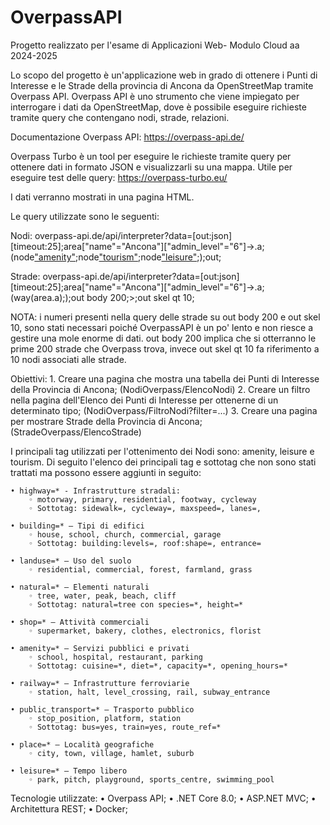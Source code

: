# OverpassAPI

Progetto realizzato per l'esame di Applicazioni Web- Modulo Cloud aa 2024-2025

Lo scopo del progetto è un'applicazione web in grado di ottenere i Punti di Interesse e le Strade della provincia di Ancona da OpenStreetMap tramite Overpass API.
Overpass API è uno strumento che viene impiegato per interrogare i dati da OpenStreetMap, dove è possibile eseguire richieste tramite query che contengano nodi, strade, relazioni.

Documentazione Overpass API: https://overpass-api.de/

Overpass Turbo è un tool per eseguire le richieste tramite query per ottenere dati in formato JSON e visualizzarli su una mappa. Utile per eseguire test delle query: https://overpass-turbo.eu/

I dati verranno mostrati in una pagina HTML.

Le query utilizzate sono le seguenti:

Nodi: overpass-api.de/api/interpreter?data=[out:json][timeout:25];area["name"="Ancona"]["admin_level"="6"]->.a;(node["amenity"](area.a);node["tourism"](area.a);node["leisure"](area.a););out;

Strade: overpass-api.de/api/interpreter?data=[out:json][timeout:25];area["name"="Ancona"]["admin_level"="6"]->.a;(way(area.a););out body 200;>;out skel qt 10;

NOTA: i numeri presenti nella query delle strade su out body 200 e out skel 10, sono stati necessari poiché OverpassAPI è un po' lento e non riesce a gestire una mole enorme di dati. out body 200 implica che si otterranno le prime 200 strade che Overpass trova, invece out skel qt 10 fa riferimento a 10 nodi associati alle strade.

Obiettivi:
    1. Creare una pagina che mostra una tabella dei Punti di Interesse della Provincia di Ancona; (NodiOverpass/ElencoNodi)
    2. Creare un filtro nella pagina dell'Elenco dei Punti di Interesse per ottenerne di un determinato tipo; (NodiOverpass/FiltroNodi?filter=...)
    3. Creare una pagina per mostrare Strade della Provincia di Ancona; (StradeOverpass/ElencoStrade)

I principali tag utilizzati per l'ottenimento dei Nodi sono: amenity, leisure e tourism. Di seguito l'elenco dei principali tag e sottotag che non sono stati trattati ma possono essere aggiunti in seguito:
    
    • highway=* - Infrastrutture stradali:
        ◦ motorway, primary, residential, footway, cycleway
        ◦ Sottotag: sidewalk=, cycleway=, maxspeed=, lanes=,
    
    • building=* — Tipi di edifici
        ◦ house, school, church, commercial, garage
        ◦ Sottotag: building:levels=, roof:shape=, entrance=
    
    • landuse=* — Uso del suolo
        ◦ residential, commercial, forest, farmland, grass
    
    • natural=* — Elementi naturali
        ◦ tree, water, peak, beach, cliff
        ◦ Sottotag: natural=tree con species=*, height=*
    
    • shop=* — Attività commerciali
        ◦ supermarket, bakery, clothes, electronics, florist
    
    • amenity=* — Servizi pubblici e privati
        ◦ school, hospital, restaurant, parking
        ◦ Sottotag: cuisine=*, diet=*, capacity=*, opening_hours=*
    
    • railway=* — Infrastrutture ferroviarie
        ◦ station, halt, level_crossing, rail, subway_entrance
    
    • public_transport=* — Trasporto pubblico
        ◦ stop_position, platform, station
        ◦ Sottotag: bus=yes, train=yes, route_ref=*
    
    • place=* — Località geografiche
        ◦ city, town, village, hamlet, suburb
    
    • leisure=* — Tempo libero
        ◦ park, pitch, playground, sports_centre, swimming_pool


Tecnologie utilizzate:
    • Overpass API;
    • .NET Core 8.0;
    • ASP.NET MVC;
    • Architettura REST;
    • Docker;
